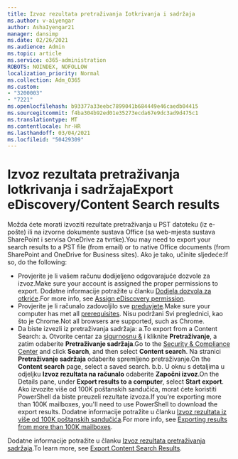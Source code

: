 ```yaml
---
title: Izvoz rezultata pretraživanja Iotkrivanja i sadržaja
ms.author: v-aiyengar
author: AshaIyengar21
manager: dansimp
ms.date: 02/26/2021
ms.audience: Admin
ms.topic: article
ms.service: o365-administration
ROBOTS: NOINDEX, NOFOLLOW
localization_priority: Normal
ms.collection: Adm_O365
ms.custom:
- "3200003"
- "7221"
ms.openlocfilehash: b93377a33eebc7899041b684449e46caedb04415
ms.sourcegitcommit: f4ba304b92ed01e35273ecda67e9dc3ad9d475c1
ms.translationtype: MT
ms.contentlocale: hr-HR
ms.lasthandoff: 03/04/2021
ms.locfileid: "50429309"
---
```

# <a name="export-ediscoverycontent-search-results"></a><span data-ttu-id="5073f-102">Izvoz rezultata pretraživanja Iotkrivanja i sadržaja</span><span class="sxs-lookup"><span data-stu-id="5073f-102">Export eDiscovery/Content Search results</span></span>

<span data-ttu-id="5073f-103">Možda ćete morati izvoziti rezultate pretraživanja u PST datoteku (iz e-pošte) ili na izvorne dokumente sustava Office (sa web-mjesta sustava SharePoint i servisa OneDrive za tvrtke).</span><span class="sxs-lookup"><span data-stu-id="5073f-103">You may need to export your search results to a PST file (from email) or to native Office documents (from SharePoint and OneDrive for Business sites).</span></span> <span data-ttu-id="5073f-104">Ako je tako, učinite sljedeće:</span><span class="sxs-lookup"><span data-stu-id="5073f-104">If so, do the following:</span></span>

- <span data-ttu-id="5073f-105">Provjerite je li vašem računu dodijeljeno odgovarajuće dozvole za izvoz.</span><span class="sxs-lookup"><span data-stu-id="5073f-105">Make sure your account is assigned the proper permissions to export.</span></span> <span data-ttu-id="5073f-106">Dodatne informacije potražite u članku [Dodjela dozvola za otkriće](https://go.microsoft.com/fwlink/?linkid=2102406).</span><span class="sxs-lookup"><span data-stu-id="5073f-106">For more info, see [Assign eDiscovery permission](https://go.microsoft.com/fwlink/?linkid=2102406).</span></span>
- <span data-ttu-id="5073f-107">Provjerite je li računalo zadovoljilo sve [preduvjete](https://docs.microsoft.com/office365/securitycompliance/export-search-results#before-you-begin).</span><span class="sxs-lookup"><span data-stu-id="5073f-107">Make sure your computer has met all [prerequisites](https://docs.microsoft.com/office365/securitycompliance/export-search-results#before-you-begin).</span></span> <span data-ttu-id="5073f-108">Nisu podržani Svi preglednici, kao što je Chrome.</span><span class="sxs-lookup"><span data-stu-id="5073f-108">Not all browsers are supported, such as Chrome.</span></span>
- <span data-ttu-id="5073f-109">Da biste izvezli iz pretraživanja sadržaja: a.</span><span class="sxs-lookup"><span data-stu-id="5073f-109">To export from a Content Search: a.</span></span> <span data-ttu-id="5073f-110">Otvorite centar za [sigurnosnu &](https://protection.office.com/contentsearch) i kliknite **Pretraživanje**, a zatim odaberite **Pretraživanje sadržaja**.</span><span class="sxs-lookup"><span data-stu-id="5073f-110">Go to the [Security & Compliance Center](https://protection.office.com/contentsearch) and click **Search**, and then select **Content search**.</span></span> <span data-ttu-id="5073f-111">Na stranici **Pretraživanje sadržaja** odaberite spremljeno pretraživanje.</span><span class="sxs-lookup"><span data-stu-id="5073f-111">On the **Content search** page, select a saved search.</span></span>
    <span data-ttu-id="5073f-112">b.</span><span class="sxs-lookup"><span data-stu-id="5073f-112">b.</span></span> <span data-ttu-id="5073f-113">U oknu s detaljima u odjeljku **Izvoz rezultata na računalo** odaberite **Započni izvoz**.</span><span class="sxs-lookup"><span data-stu-id="5073f-113">On the Details pane, under **Export results to a computer**, select **Start export**.</span></span> <span data-ttu-id="5073f-114">Ako izvozite više od 100K poštanskih sandučića, morat ćete koristiti PowerShell da biste preuzeli rezultate izvoza.</span><span class="sxs-lookup"><span data-stu-id="5073f-114">If you're exporting more than 100K mailboxes, you'll need to use PowerShell to download the export results.</span></span> <span data-ttu-id="5073f-115">Dodatne informacije potražite u članku [Izvoz rezultata iz više od 100K poštanskih sandučića](https://go.microsoft.com/fwlink/?linkid=2143861).</span><span class="sxs-lookup"><span data-stu-id="5073f-115">For more info, see [Exporting results from more than 100K mailboxes](https://go.microsoft.com/fwlink/?linkid=2143861).</span></span>

<span data-ttu-id="5073f-116">Dodatne informacije potražite u članku [Izvoz rezultata pretraživanja sadržaja](https://go.microsoft.com/fwlink/?linkid=2102118).</span><span class="sxs-lookup"><span data-stu-id="5073f-116">To learn more, see [Export Content Search Results](https://go.microsoft.com/fwlink/?linkid=2102118).</span></span>